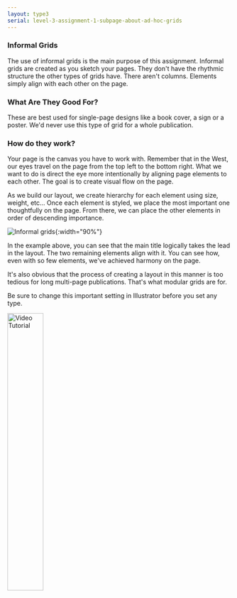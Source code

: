 ```yaml
---
layout: type3
serial: level-3-assignment-1-subpage-about-ad-hoc-grids
---
```

### Informal Grids

The use of informal grids is the main purpose of this assignment. Informal grids are created as you sketch your pages. They don't have the rhythmic structure the other types of grids have. There aren't columns. Elements simply align with each other on the page.

### What Are They Good For?

These are best used for single-page designs like a book cover, a sign or a poster. We'd never use this type of grid for a whole publication.

### How do they work?

Your page is the canvas you have to work with. Remember that in the West, our eyes travel on the page from the top left to the bottom right. What we want to do is direct the eye more intentionally by aligning page elements to each other. The goal is to create visual flow on the page.

As we build our layout, we create hierarchy for each element using size, weight, etc… Once each element is styled, we place the most important one thoughtfully on the page. From there, we can place the other elements in order of descending importance.

![Informal grids]({{site.url}}/svg/adhoc-grids.svg){:width="90%"}

In the example above, you can see that the main title logically takes the lead in the layout. The two remaining elements align with it. You can see how, even with so few elements, we've achieved harmony on the page.

It's also obvious that the process of creating a layout in this manner is too tedious for long multi-page publications. That's what modular grids are for.

Be sure to change this important setting in Illustrator before you set any type.

<a href="https://youtu.be/jRNpqWVqgbQ" target="_blank"><img src="{{site.url}}/svg/button-video-tutorial.svg" alt="Video Tutorial" width="40%"></a>